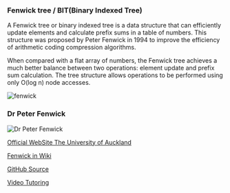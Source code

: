 
### Fenwick tree / BIT(Binary Indexed Tree)

A Fenwick tree or binary indexed tree is a data structure that can efficiently update elements and calculate prefix sums in a table of numbers. This structure was proposed by Peter Fenwick in 1994 to improve the efficiency of arithmetic coding compression algorithms.

When compared with a flat array of numbers, the Fenwick tree achieves a much better balance between two operations: element update and prefix sum calculation. 
The tree structure allows operations to be performed using only O(log n) node accesses.


![fenwick](https://cloud.githubusercontent.com/assets/5623445/23190477/129909ea-f866-11e6-8d2a-d826716f3f57.JPG)


### Dr Peter Fenwick
![Dr Peter Fenwick](https://cloud.githubusercontent.com/assets/5623445/23033823/894ce872-f447-11e6-969d-8373e07b5ec5.png)

[Official WebSite The University of Auckland](https://www.cs.auckland.ac.nz/~peter-f/)

[Fenwick in Wiki](https://en.wikipedia.org/wiki/Fenwick_tree)

[GitHub Source](https://github.com/ProgrammingJack/Algorithm-DataStructures)

[Video Tutoring](https://www.youtube.com/watch?v=v_wj_mOAlig)


